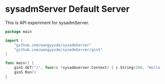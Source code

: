 # sysadmServer Default Server

This is API experiment for sysadmServer.

```go
package main

import (
	"github.com/wangyysde/sysadmServer"
	"github.com/wangyysde/sysadmServer/ginS"
)

func main() {
	ginS.GET("/", func(c *sysadmserver.Context) { c.String(200, "Hello World") })
	ginS.Run()
}
```
